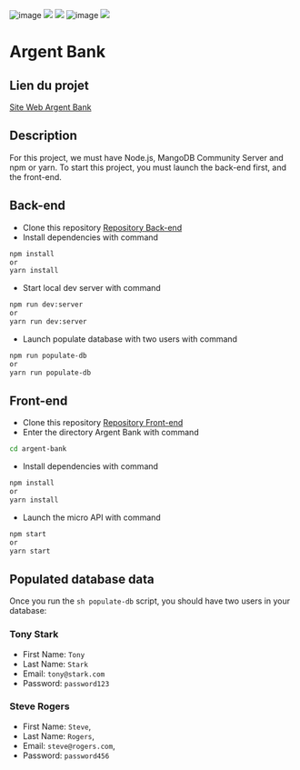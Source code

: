![image](https://img.shields.io/badge/React-20232A?style=for-the-badge&logo=react&logoColor=61DAFB) [![](https://img.shields.io/badge/React_Router-CA4245?style=for-the-badge&logo=react-router&logoColor=white)](https://reactrouter.com/) [![](https://img.shields.io/badge/JavaScript-323330?style=for-the-badge&logo=javascript&logoColor=F7DF1E)](/) ![image](https://img.shields.io/badge/Sass-CC6699?style=for-the-badge&logo=sass&logoColor=white) [![](https://img.shields.io/badge/GIT-E44C30?style=for-the-badge&logo=git&logoColor=white)](https://git-scm.com)

# Argent Bank

## Lien du projet

[Site Web Argent Bank](https://lauranicolay-argent-bank.netlify.app/)

## Description

For this project, we must have Node.js, MangoDB Community Server and npm or yarn.
To start this project, you must launch the back-end first, and the front-end.

## Back-end

- Clone this repository [Repository Back-end](https://github.com/OpenClassrooms-Student-Center/Project-10-Bank-API)
- Install dependencies with command

```sh
npm install
or
yarn install
```

- Start local dev server with command

```sh
npm run dev:server
or
yarn run dev:server
```

- Launch populate database with two users with command

```sh
npm run populate-db
or
yarn run populate-db
```

## Front-end

- Clone this repository [Repository Front-end](https://github.com/Devnicolay/LauraNicolay_13_16032022)
- Enter the directory Argent Bank with command

```sh
cd argent-bank
```

- Install dependencies with command

```sh
npm install
or
yarn install
```

- Launch the micro API with command

```sh
npm start
or
yarn start
```

## Populated database data

Once you run the `sh populate-db` script, you should have two users in your database:

### Tony Stark

- First Name: `Tony`
- Last Name: `Stark`
- Email: `tony@stark.com`
- Password: `password123`

### Steve Rogers

- First Name: `Steve`,
- Last Name: `Rogers`,
- Email: `steve@rogers.com`,
- Password: `password456`
